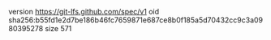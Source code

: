 version https://git-lfs.github.com/spec/v1
oid sha256:b55fd1e2d7be186b46fc7659871e687ce8b0f185a5d70432cc9c3a0980395278
size 571

